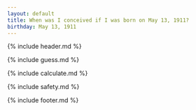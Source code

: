 ```yaml
---
layout: default
title: When was I conceived if I was born on May 13, 1911?
birthday: May 13, 1911
---
```


{% include header.md %}

{% include guess.md %}

{% include calculate.md %}

{% include safety.md %}

{% include footer.md %}



